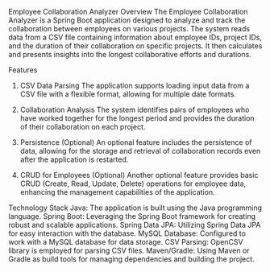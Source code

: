 Employee Collaboration Analyzer
Overview
The Employee Collaboration Analyzer is a Spring Boot application designed to analyze and track the collaboration between employees on various projects. The system reads data from a CSV file containing information about employee IDs, project IDs, and the duration of their collaboration on specific projects. It then calculates and presents insights into the longest collaborative efforts and durations.

Features
1. CSV Data Parsing
The application supports loading input data from a CSV file with a flexible format, allowing for multiple date formats.

2. Collaboration Analysis
The system identifies pairs of employees who have worked together for the longest period and provides the duration of their collaboration on each project.

3. Persistence (Optional)
An optional feature includes the persistence of data, allowing for the storage and retrieval of collaboration records even after the application is restarted.

4. CRUD for Employees (Optional)
Another optional feature provides basic CRUD (Create, Read, Update, Delete) operations for employee data, enhancing the management capabilities of the application.

Technology Stack
Java: The application is built using the Java programming language.
Spring Boot: Leveraging the Spring Boot framework for creating robust and scalable applications.
Spring Data JPA: Utilizing Spring Data JPA for easy interaction with the database.
MySQL Database: Configured to work with a MySQL database for data storage.
CSV Parsing: OpenCSV library is employed for parsing CSV files.
Maven/Gradle: Using Maven or Gradle as build tools for managing dependencies and building the project.
